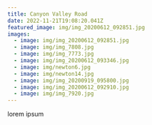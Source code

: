 ```yaml
---
title: Canyon Valley Road
date: 2022-11-21T19:08:20.041Z
featured_image: img/img_20200612_092851.jpg
images:
  - image: img/img_20200612_092851.jpg
  - image: img/img_7808.jpg
  - image: img/img_7773.jpg
  - image: img/img_20200612_093346.jpg
  - image: img/newton6.jpg
  - image: img/newton14.jpg
  - image: img/img_20200919_095800.jpg
  - image: img/img_20200612_092910.jpg
  - image: img/img_7920.jpg
---
```

l﻿orem ipsum